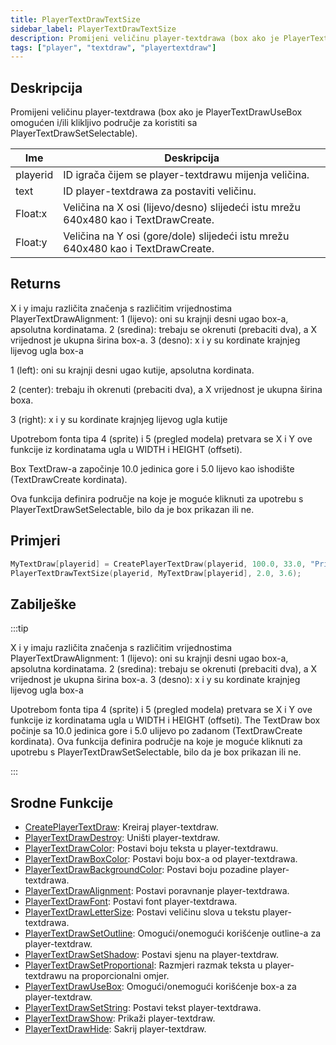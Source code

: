 ```yaml
---
title: PlayerTextDrawTextSize
sidebar_label: PlayerTextDrawTextSize
description: Promijeni veličinu player-textdrawa (box ako je PlayerTextDrawUseBox omogućen i/ili klikljivo područje za koristiti sa PlayerTextDrawSetSelectable).
tags: ["player", "textdraw", "playertextdraw"]
---
```


## Deskripcija

Promijeni veličinu player-textdrawa (box ako je PlayerTextDrawUseBox omogućen i/ili klikljivo područje za koristiti sa PlayerTextDrawSetSelectable).

| Ime      | Deskripcija                                                                         |
| -------- | ----------------------------------------------------------------------------------- |
| playerid | ID igrača čijem se player-textdrawu mijenja veličina.                               |
| text     | ID player-textdrawa za postaviti veličinu.                                          |
| Float:x  | Veličina na X osi (lijevo/desno) slijedeći istu mrežu 640x480 kao i TextDrawCreate. |
| Float:y  | Veličina na Y osi (gore/dole) slijedeći istu mrežu 640x480 kao i TextDrawCreate.    |

## Returns

X i y imaju različita značenja s različitim vrijednostima PlayerTextDrawAlignment: 1 (lijevo): oni su krajnji desni ugao box-a, apsolutna kordinatama. 2 (sredina): trebaju se okrenuti (prebaciti dva), a X vrijednost je ukupna širina box-a. 3 (desno): x i y su kordinate krajnjeg lijevog ugla box-a

1 (left): oni su krajnji desni ugao kutije, apsolutna kordinata.

2 (center): trebaju ih okrenuti (prebaciti dva), a X vrijednost je ukupna širina boxa.

3 (right): x i y su kordinate krajnjeg lijevog ugla kutije

Upotrebom fonta tipa 4 (sprite) i 5 (pregled modela) pretvara se X i Y ove funkcije iz kordinatama ugla u WIDTH i HEIGHT (offseti).

Box TextDraw-a započinje 10.0 jedinica gore i 5.0 lijevo kao ishodište (TextDrawCreate kordinata).

Ova funkcija definira područje na koje je moguće kliknuti za upotrebu s PlayerTextDrawSetSelectable, bilo da je box prikazan ili ne.

## Primjeri

```c
MyTextDraw[playerid] = CreatePlayerTextDraw(playerid, 100.0, 33.0, "Primjer Textdrawa");
PlayerTextDrawTextSize(playerid, MyTextDraw[playerid], 2.0, 3.6);
```

## Zabilješke

:::tip

X i y imaju različita značenja s različitim vrijednostima PlayerTextDrawAlignment: 1 (lijevo): oni su krajnji desni ugao box-a, apsolutna kordinatama. 2 (sredina): trebaju se okrenuti (prebaciti dva), a X vrijednost je ukupna širina box-a. 3 (desno): x i y su kordinate krajnjeg lijevog ugla box-a

Upotrebom fonta tipa 4 (sprite) i 5 (pregled modela) pretvara se X i Y ove funkcije iz kordinatama ugla u WIDTH i HEIGHT (offseti). The TextDraw box počinje sa 10.0 jedinica gore i 5.0 ulijevo po zadanom (TextDrawCreate kordinata). Ova funkcija definira područje na koje je moguće kliknuti za upotrebu s PlayerTextDrawSetSelectable, bilo da je box prikazan ili ne.

:::

## Srodne Funkcije

- [CreatePlayerTextDraw](CreatePlayerTextDraw): Kreiraj player-textdraw.
- [PlayerTextDrawDestroy](PlayerTextDrawDestroy): Uništi player-textdraw.
- [PlayerTextDrawColor](PlayerTextDrawColor): Postavi boju teksta u player-textdrawu.
- [PlayerTextDrawBoxColor](PlayerTextDrawBoxColor): Postavi boju box-a od player-textdrawa.
- [PlayerTextDrawBackgroundColor](PlayerTextDrawBackgroundColor): Postavi boju pozadine player-textdrawa.
- [PlayerTextDrawAlignment](PlayerTextDrawAlignment): Postavi poravnanje player-textdrawa.
- [PlayerTextDrawFont](PlayerTextDrawFont): Postavi font player-textdrawa.
- [PlayerTextDrawLetterSize](PlayerTextDrawLetterSize): Postavi veličinu slova u tekstu player-textdrawa.
- [PlayerTextDrawSetOutline](PlayerTextDrawSetOutline): Omogući/onemogući korišćenje outline-a za player-textdraw.
- [PlayerTextDrawSetShadow](PlayerTextDrawSetShadow): Postavi sjenu na player-textdraw.
- [PlayerTextDrawSetProportional](PlayerTextDrawSetProportional): Razmjeri razmak teksta u player-textdrawu na proporcionalni omjer.
- [PlayerTextDrawUseBox](PlayerTextDrawUseBox): Omogući/onemogući korišćenje box-a za player-textdraw.
- [PlayerTextDrawSetString](PlayerTextDrawSetString): Postavi tekst player-textdrawa.
- [PlayerTextDrawShow](PlayerTextDrawShow): Prikaži player-textdraw.
- [PlayerTextDrawHide](PlayerTextDrawHide): Sakrij player-textdraw.
